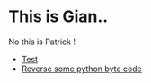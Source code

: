 # This is Gian..

No this is Patrick !



* [Test](https://gian2dchris.github.io/test)
* [Reverse some python byte code](gian2dchris.github.io/reverse-python-bytecode)
